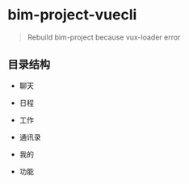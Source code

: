 # bim-project-vuecli

> Rebuild bim-project because vux-loader error

## 目录结构

 * 聊天
 * 日程
 * 工作
 * 通讯录
 * 我的

 * 功能

